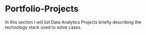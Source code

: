 # Portfolio-Projects
In this section I will list Data Analytics Projects briefly describing the technology stack used to solve cases.
